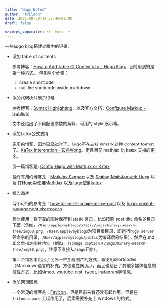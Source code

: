 ```yaml
---
title: "Hugo Notes"
author: "triloon"
date: 2021-08-30T14:37:40+08:00
draft: false

excerpt_separator: <!--more-->
---
```


一些hugo blog搭建过程中的记录。<!--more-->

* 添加 table of contents

  参考博客：[How to Add Table Of Contents to a Hugo Blog](https://codingreflections.com/hugo-table-of-contents/)。目前用到的是第一种方式。
  包含两个步骤：
  * create shortcode
  * call the shortcode inside markdown

* 添加代码块并展示行号

  参考博客：[Syntax Highlighting](https://gohugo.io/content-management/syntax-highlighting/)，以及官方文档：[Configure Markup - highlight](https://gohugo.io/getting-started/configuration-markup#highlight)

  文中还给出了不同配置参数的解释、可用的 style 展示等。

* 添加Latex公式支持

  无用的博客，因为已经过时了，hugo不在支持 mmark 这种 content format 了。[KaTex Intergration - 玄冬Wong](https://dawnarc.com/2019/09/hugokatex-intergration/)。而且目前 mathjax 比 katex 支持的更全。

  另一篇博客是: [Config Hugo with Mathjax or Katex](https://rulenuts.netlify.app/post/config-hugo-with-mathjax-or-katex/)

  最终有用的博客是：[MathJax Support](https://www.gohugo.org/doc/tutorials/mathjax/) 以及 [Setting MathJax with Hugo](http://xuchengpeng.com/hexo-blog/2018/07/10/setting-mathjax-with-hugo/) 以及 [在Hugo中使用MathJax](https://note.qidong.name/2018/03/hugo-mathjax/) 以及[hugo使用katex](https://blog.csdn.net/weixin_42109159/article/details/105099962)

* 插入图片

  两个可行的参考是：[how-to-insert-image-in-my-post](https://discourse.gohugo.io/t/solved-how-to-insert-image-in-my-post/1473) 以及 [hugo-conent-management shortcodes](https://gohugo.io/content-management/shortcodes/#figure)

  具体使用：将下载的图片保存到 static 目录，比如按照 post tilte 命名的目录下面（例如，`/User/apple/myblogs/static/imgs/binary-search-tree/img00.png`，`/User/apple/myblogs`为项目根目录，即运行`hugo server`等命令的目录，`/User/apple/myblogs/public`为编译后的结果），然后在.md正文里指定图片地址（例如，`![image caption](/imgs/binary-search-tree/img00.png)`，注意下直接从`/imgs`开始）。

  第二个博客里给出了另外一种加载图片的方式，即使用shortcodes（Markdown语言的补充，方便建立网页。），而且也给出了其他多媒体信息的加载方式，比如vimeo, youtube, gist, tweet, instagram等信息。 

* 添加网页图标

  一个常见的博客是：[Favicon](https://www.enthuseandinspire.co.uk/blog/favicon/)，但是目前来看还没有起作用。但是在 `triloon.space` 上起作用了，后续需要补充上 windows 的格式。
